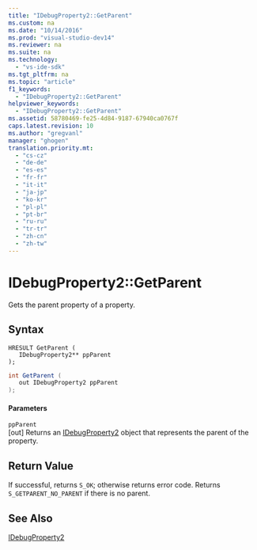 ```yaml
---
title: "IDebugProperty2::GetParent"
ms.custom: na
ms.date: "10/14/2016"
ms.prod: "visual-studio-dev14"
ms.reviewer: na
ms.suite: na
ms.technology: 
  - "vs-ide-sdk"
ms.tgt_pltfrm: na
ms.topic: "article"
f1_keywords: 
  - "IDebugProperty2::GetParent"
helpviewer_keywords: 
  - "IDebugProperty2::GetParent"
ms.assetid: 58780469-fe25-4d84-9187-67940ca0767f
caps.latest.revision: 10
ms.author: "gregvanl"
manager: "ghogen"
translation.priority.mt: 
  - "cs-cz"
  - "de-de"
  - "es-es"
  - "fr-fr"
  - "it-it"
  - "ja-jp"
  - "ko-kr"
  - "pl-pl"
  - "pt-br"
  - "ru-ru"
  - "tr-tr"
  - "zh-cn"
  - "zh-tw"
---
```

# IDebugProperty2::GetParent
Gets the parent property of a property.  
  
## Syntax  
  
```cpp#  
HRESULT GetParent (   
   IDebugProperty2** ppParent  
);  
```  
  
```c#  
int GetParent (   
   out IDebugProperty2 ppParent  
);  
```  
  
#### Parameters  
 `ppParent`  
 [out] Returns an [IDebugProperty2](../extensibility/idebugproperty2.md) object that represents the parent of the property.  
  
## Return Value  
 If successful, returns `S_OK`; otherwise returns error code. Returns `S_GETPARENT_NO_PARENT` if there is no parent.  
  
## See Also  
 [IDebugProperty2](../extensibility/idebugproperty2.md)